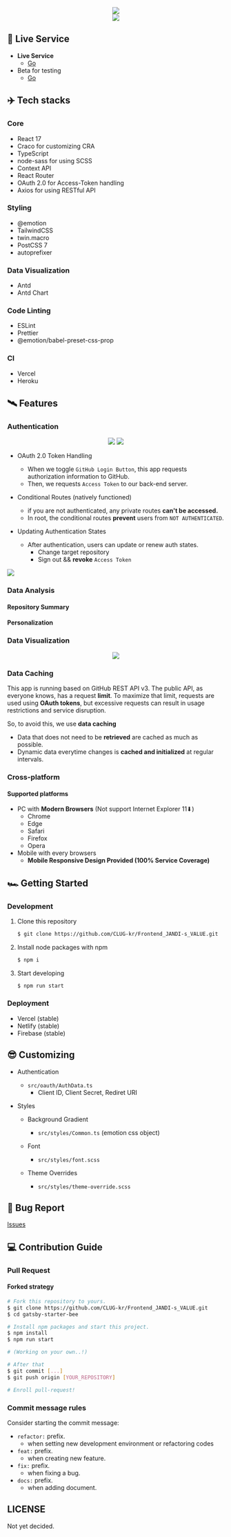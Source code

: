 <div align="center">
    <img src="./src/assets/images/logo.svg" />
</div>
<div align="center">
    <img src="./src/assets/images/thumbnail.png" />
</div>


## 🎥 Live Service

- **Live Service**
  - [Go](https://www.jandevelop.com)
- Beta for testing
  - [Go](https://frontend-jandi-s-value-git-develop-hoondeveloper.vercel.app/intro)



## ✈️ Tech stacks

### Core

- React 17
- Craco for customizing CRA
- TypeScript
- node-sass for using SCSS
- Context API
- React Router
- OAuth 2.0 for Access-Token handling
- Axios for using RESTful API

### Styling

- @emotion
- TailwindCSS
- twin.macro
- PostCSS 7
- autoprefixer

### Data Visualization

- Antd
- Antd Chart

### Code Linting

- ESLint
- Prettier
- @emotion/babel-preset-css-prop

### CI

- Vercel
- Heroku

## 🛰 Features

### Authentication

<div align="center">
    <img src="./src/assets/images/thumbnail_auth.png" />
    <img src="./src/assets/images/thumbnail_repo.png" />
</div>


- OAuth 2.0 Token Handling
  - When we toggle `GitHub Login Button`, this app requests authorization information to GitHub.
  - Then, we requests `Access Token` to our back-end server.
- Conditional Routes (natively functioned)
  - if you are not authenticated, any private routes **can't be accessed.**
  - In root, the conditional routes **prevent** users from `NOT AUTHENTICATED`.

- Updating Authentication States
  - After authentication, users can update or renew auth states.
    - Change target repository
    - Sign out && **revoke** `Access Token`

![](./src/assets/images/gif_header_func.gif)

### Data Analysis

#### Repository Summary

#### Personalization

### Data Visualization

<div align="center">
    <img src="./src/assets/images/thumbnail_visualization.png" />
</div>


### Data Caching

This app is running based on GitHub REST API v3. The public API, as everyone knows, has a request **limit**. To maximize that limit, requests are used using **OAuth tokens**, but excessive requests can result in usage restrictions and service disruption.

So, to avoid this, we use **data caching**

- Data that does not need to be **retrieved** are cached as much as possible.
- Dynamic data everytime changes is **cached and initialized** at regular intervals.

### Cross-platform

#### Supported platforms

- PC with **Modern Browsers** (Not support Internet Explorer 11⬇)
  - Chrome
  - Edge
  - Safari
  - Firefox
  - Opera
- Mobile with every browsers
  - **Mobile Responsive Design Provided (100% Service Coverage)**

## 🏎 Getting Started

### Development

1. Clone this repository

   ```bash
   $ git clone https://github.com/CLUG-kr/Frontend_JANDI-s_VALUE.git
   ```

2. Install node packages with npm

   ```bash
   $ npm i
   ```

3. Start developing

   ```bash
   $ npm run start
   ```

### Deployment

- Vercel (stable)
- Netlify (stable)
- Firebase (stable)

## 😎 Customizing

- Authentication

  - `src/oauth/AuthData.ts`
    - Client ID, Client Secret, Rediret URI

- Styles

  - Background Gradient

    - `src/styles/Common.ts` (emotion css object)

  - Font

    - `src/styles/font.scss`

  - Theme Overrides

    - `src/styles/theme-override.scss`

    

## 🐛 Bug Report

[Issues](https://github.com/CLUG-kr/Frontend_JANDI-s_VALUE/issues)

## 💻 Contribution Guide

### Pull Request

#### Forked strategy

```sh
# Fork this repository to yours.
$ git clone https://github.com/CLUG-kr/Frontend_JANDI-s_VALUE.git
$ cd gatsby-starter-bee

# Install npm packages and start this project.
$ npm install
$ npm run start

# (Working on your own..!)

# After that
$ git commit [...]
$ git push origin [YOUR_REPOSITORY]

# Enroll pull-request!
```

### Commit message rules

Consider starting the commit message:

- `refactor:` prefix.
  - when setting new development environment or refactoring codes
- `feat:` prefix.
  - when creating new feature.
- `fix:` prefix.
  - when fixing a bug.
- `docs:` prefix.
  - when adding document.

## LICENSE

Not yet decided.
